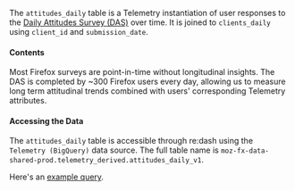 The `attitudes_daily` table is a Telemetry instantiation of user responses to the [Daily Attitudes Survey (DAS)](https://qsurvey.mozilla.com/collab/daily-attitude-survey) over time. 
It is joined to `clients_daily` using `client_id` and `submission_date`.

#### Contents

Most Firefox surveys are point-in-time without longitudinal insights.
The DAS is completed by ~300 Firefox users every day, allowing us to measure long term attitudinal trends combined with users' corresponding Telemetry attributes.

#### Accessing the Data

The `attitudes_daily` table is accessible through re:dash using the
`Telemetry (BigQuery)` data source.
The full table name is `moz-fx-data-shared-prod.telemetry_derived.attitudes_daily_v1`.

Here's an [example query](https://sql.telemetry.mozilla.org/queries/63937/source#163424).